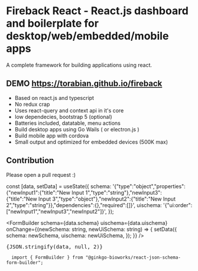 # Fireback React - React.js dashboard and boilerplate for desktop/web/embedded/mobile apps

A complete framework for building applications using react.

## DEMO https://torabian.github.io/fireback

* Based on react.js and typescript
* No redux crap
* Uses react-query and context api in it's core
* low dependecies, bootstrap 5 (optional)
* Batteries included, datatable, menu actions
* Build desktop apps using Go Wails ( or electron.js )
* Build mobile app with cordova
* Small output and optimized for embedded devices (500K max)


## Contribution

Please open a pull request :)


const [data, setData] = useState({
    schema:
      '{"type":"object","properties":{"newInput1":{"title":"New Input 1","type":"string"},"newInput3":{"title":"New Input 3","type":"object"},"newInput2":{"title":"New Input 2","type":"string"}},"dependencies":{},"required":[]}',
    uischema: '{"ui:order":["newInput1","newInput3","newInput2"]}',
  });


  <FormBuilder
        schema={data.schema}
        uischema={data.uischema}
        onChange={(newSchema: string, newUiSchema: string) => {
          setData({
            schema: newSchema,
            uischema: newUiSchema,
          });
        }}
      />
      <pre>{JSON.stringify(data, null, 2)}</pre>

      import { FormBuilder } from "@ginkgo-bioworks/react-json-schema-form-builder";
